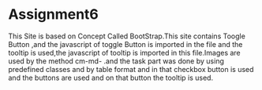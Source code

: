 # Assignment6
This Site is based on Concept Called BootStrap.This site contains Toogle Button ,and the javascript of toggle Button is imported in the file and the tooltip is used,the javascript of tooltip is imported in this file.Images are used by the method cm-md- .and the task part was done by using predefined classes and by table format and in that checkbox button is used and the buttons are used and on that button the tooltip is used.
